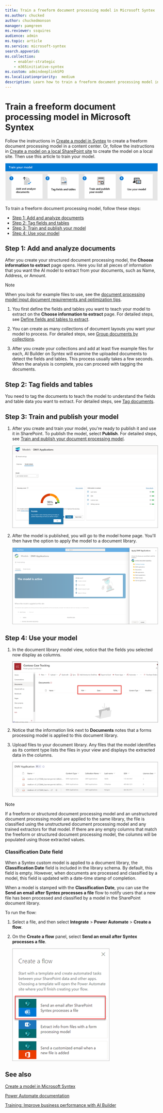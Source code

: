 ```yaml
---
title: Train a freeform document processing model in Microsoft Syntex
ms.author: chucked
author: chuckedmonson
manager: pamgreen
ms.reviewer: ssquires
audience: admin
ms.topic: article
ms.service: microsoft-syntex
search.appverid: 
ms.collection: 
    - enabler-strategic
    - m365initiative-syntex
ms.custom: admindeeplinkSPO
ms.localizationpriority:  medium
description: Learn how to train a freeform document processing model in Microsoft Syntex.
---
```


# Train a freeform document processing model in Microsoft Syntex

Follow the instructions in [Create a model in Syntex](create-syntex-model.md) to create a freeform document processing model in a content center. Or, follow the instructions in [Create a model on a local SharePoint site](create-local-model.md) to create the model on a local site. Then use this article to train your model.

![Diagram of the workflow to train an AI Builder model.](../media/content-understanding/train-aib-model.png)

To train a freeform document processing model, follow these steps:

 - [Step 1: Add and analyze documents](#step-1-add-and-analyze-documents)
 - [Step 2: Tag fields and tables](#step-2-tag-fields-and-tables)
 - [Step 3: Train and publish your model](#step-3-train-and-publish-your-model)
 - [Step 4: Use your model](#step-4-use-your-model)

## Step 1: Add and analyze documents

After you create your structured document processing model, the **Choose information to extract** page opens. Here you list all pieces of information that you want the AI model to extract from your documents, such as Name, Address, or Amount.  

> [!NOTE]
> When you look for example files to use, see the [document processing model input document requirements and optimization tips](/ai-builder/form-processing-model-requirements). 
 
1. You first define the fields and tables you want to teach your model to extract on the **Choose information to extract** page. For detailed steps, see [Define fields and tables to extract](/ai-builder/create-form-processing-model#define-fields-and-tables-to-extract). 

2.  You can create as many collections of document layouts you want your model to process. For detailed steps, see [Group documents by collections](/ai-builder/create-form-processing-model#group-documents-by-collections). 

3. After you create your collections and add at least five example files for each, AI Builder on Syntex will examine the uploaded documents to detect the fields and tables. This process usually takes a few seconds. When the analysis is complete, you can proceed with tagging the documents.

## Step 2: Tag fields and tables

You need to tag the documents to teach the model to understand the fields and table data you want to extract. For detailed steps, see [Tag documents](/ai-builder/create-form-processing-model#tag-documents).

## Step 3: Train and publish your model

1. After you create and train your model, you're ready to publish it and use it in SharePoint. To publish the model, select **Publish**. For detailed steps, see [Train and publish your document processing model](/ai-builder/form-processing-train). 

    ![Screenshot in showing the model details on the model home page.](../media/content-understanding/ai-builder-create-a-flow-1.png)

2. After the model is published, you will go to the model home page. You'll then have the option to apply the model to a document library.

    ![Screenshot of the model home page to apply the model a library.](../media/content-understanding/ai-builder-apply-model.png)

## Step 4: Use your model

1. In the document library model view, notice that the fields you selected now display as columns.

    ![Screenshot showing document library model applied.](../media/content-understanding/doc-lib-view.png)

2. Notice that the information link next to **Documents** notes that a forms processing model is applied to this document library.

3. Upload files to your document library. Any files that the model identifies as its content type lists the files in your view and displays the extracted data in the columns.

    ![Screenshot showing process is done.](../media/content-understanding/doc-lib-done.png) 

> [!NOTE]
> If a freeform or structured document processing model and an unstructured document processing model are applied to the same library, the file is classified using the unstructured document processing model and any trained extractors for that model. If there are any empty columns that match the freeform or structured document processing model, the columns will be populated using those extracted values.

### Classification Date field

When a Syntex custom model is applied to a document library, the **Classification Date** field is included in the library schema. By default, this field is empty. However, when documents are processed and classified by a model, this field is updated with a date-time stamp of completion. 

When a model is stamped with the **Classification Date**, you can use the **Send an email after Syntex processes a file** flow to notify users that a new file has been processed and classified by a model in the SharePoint document library.

To run the flow:

1. Select a file, and then select **Integrate** > **Power Automate** > **Create a flow**.

2. On the **Create a flow** panel, select **Send an email after Syntex processes a file**.

    ![Screenshot showing the Create a flow panel and flow option highlighted.](../media/content-understanding/integrate-create-flow.png) 

## See also
  
[Create a model in Microsoft Syntex](create-syntex-model.md)

[Power Automate documentation](/power-automate/)

[Training: Improve business performance with AI Builder](/learn/paths/improve-business-performance-ai-builder/?source=learn)
